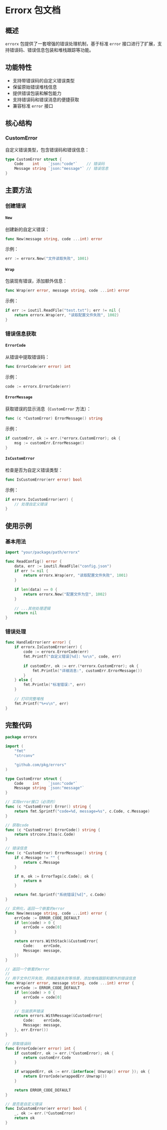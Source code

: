 # Errorx 包文档

## 概述

`errorx` 包提供了一套增强的错误处理机制，基于标准 `error` 接口进行了扩展，支持错误码、错误信息包装和堆栈跟踪等功能。

## 功能特性

- 支持带错误码的自定义错误类型
- 保留原始错误堆栈信息
- 提供错误包装和解包能力
- 支持错误码和错误消息的便捷获取
- 兼容标准 `error` 接口

## 核心结构

### CustomError

自定义错误类型，包含错误码和错误信息：

```go
type CustomError struct {
    Code    int    `json:"code"`    // 错误码
    Message string `json:"message"` // 错误信息
}
```

## 主要方法

### 创建错误

#### `New`

创建新的自定义错误：

```go
func New(message string, code ...int) error
```

示例：
```go
err := errorx.New("文件读取失败", 1001)
```

#### `Wrap`

包装现有错误，添加额外信息：

```go
func Wrap(err error, message string, code ...int) error
```

示例：
```go
if err := ioutil.ReadFile("test.txt"); err != nil {
    return errorx.Wrap(err, "读取配置文件失败", 1002)
}
```

### 错误信息获取

#### `ErrorCode`

从错误中提取错误码：

```go
func ErrorCode(err error) int
```

示例：
```go
code := errorx.ErrorCode(err)
```

#### `ErrorMessage`

获取错误的显示消息（`CustomError` 方法）：

```go
func (c *CustomError) ErrorMessage() string
```

示例：
```go
if customErr, ok := err.(*errorx.CustomError); ok {
    msg := customErr.ErrorMessage()
}
```

#### `IsCustomError`

检查是否为自定义错误类型：

```go
func IsCustomError(err error) bool
```

示例：
```go
if errorx.IsCustomError(err) {
    // 处理自定义错误
}
```

## 使用示例

### 基本用法

```go
import "your/package/path/errorx"

func ReadConfig() error {
    data, err := ioutil.ReadFile("config.json")
    if err != nil {
        return errorx.Wrap(err, "读取配置文件失败", 1001)
    }
    
    if len(data) == 0 {
        return errorx.New("配置文件为空", 1002)
    }
    
    // ...其他处理逻辑
    return nil
}
```

### 错误处理

```go
func HandleError(err error) {
    if errorx.IsCustomError(err) {
        code := errorx.ErrorCode(err)
        fmt.Printf("自定义错误[%d]: %v\n", code, err)
        
        if customErr, ok := err.(*errorx.CustomError); ok {
            fmt.Println("详细消息:", customErr.ErrorMessage())
        }
    } else {
        fmt.Println("标准错误:", err)
    }
    
    // 打印完整堆栈
    fmt.Printf("%+v\n", err)
}
```

## 完整代码

```go
package errorx

import (
	"fmt"
	"strconv"

	"github.com/pkg/errors"
)

type CustomError struct {
	Code    int    `json:"code"`
	Message string `json:"message"`
}

// 实现error接口（必须的）
func (c *CustomError) Error() string {
	return fmt.Sprintf("code=%d, message=%s", c.Code, c.Message)
}

// 获取code
func (c *CustomError) ErrorCode() string {
	return strconv.Itoa(c.Code)
}

// 错误信息
func (c *CustomError) ErrorMessage() string {
	if c.Message != "" {
		return c.Message
	}

	if m, ok := ErrorTags[c.Code]; ok {
		return m
	}

	return fmt.Sprintf("系统错误[%d]", c.Code)
}

// 实例化，返回一个嵌套的error
func New(message string, code ...int) error {
	errCode := ERROR_CODE_DEFAULT
	if len(code) > 0 {
		errCode = code[0]
	}

	return errors.WithStack(&CustomError{
		Code:    errCode,
		Message: message,
	})
}

// 返回一个嵌套的error
//
// 用于文件打开失败、网络连接失败等场景，添加堆栈跟踪和额外的错误信息
func Wrap(err error, message string, code ...int) error {
	errCode := ERROR_CODE_DEFAULT
	if len(code) > 0 {
		errCode = code[0]
	}

	// 包装原声错误
	return errors.WithMessage(&CustomError{
		Code:    errCode,
		Message: message,
	}, err.Error())
}

// 获取错误码
func ErrorCode(err error) int {
	if customErr, ok := err.(*CustomError); ok {
		return customErr.Code
	}

	if wrappedErr, ok := err.(interface{ Unwrap() error }); ok {
		return ErrorCode(wrappedErr.Unwrap())
	}

	return ERROR_CODE_DEFAULT
}

// 是否是自定义错误
func IsCustomError(err error) bool {
	_, ok := err.(*CustomError)
	return ok
}

```